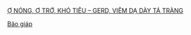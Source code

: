 
[Ợ NÓNG, Ợ TRỚ, KHÓ TIÊU – GERD, VIÊM DẠ DÀY TÁ TRÀNG](../The%20TRIO/000%20Zettlekasten/UMP/BM%20N%E1%BB%98I/TI%C3%8AU%20HO%C3%81/%E1%BB%A2%20N%C3%93NG,%20%E1%BB%A2%20TR%E1%BB%9A,%20KH%C3%93%20TI%C3%8AU%20%E2%80%93%20GERD,%20VI%C3%8AM%20D%E1%BA%A0%20D%C3%80Y%20T%C3%81%20TR%C3%80NG.md)

[Bão giáp](B%C3%A3o%20gi%C3%A1p.md)